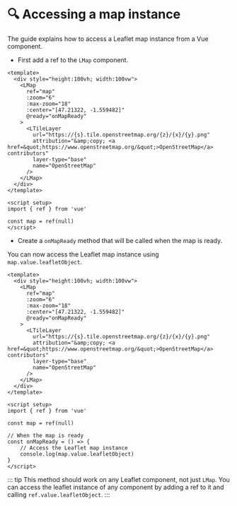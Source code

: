 # 🔍 Accessing a map instance

The guide explains how to access a Leaflet map instance from a Vue component.

- First add a ref to the `LMap` component.

```vue{4,23}
<template>
  <div style="height:100vh; width:100vw">
    <LMap
      ref="map"
      :zoom="6"
      :max-zoom="18"
      :center="[47.21322, -1.559482]"
      @ready="onMapReady"
    >
      <LTileLayer
        url="https://{s}.tile.openstreetmap.org/{z}/{x}/{y}.png"
        attribution="&amp;copy; <a href=&quot;https://www.openstreetmap.org/&quot;>OpenStreetMap</a> contributors"
        layer-type="base"
        name="OpenStreetMap"
      />
    </LMap>
  </div>
</template>

<script setup>
import { ref } from 'vue'

const map = ref(null)
</script>
```

- Create a `onMapReady` method that will be called when the map is ready.

You can now access the Leaflet map instance using `map.value.leafletObject`.

```vue{8,26-29}
<template>
  <div style="height:100vh; width:100vw">
    <LMap
      ref="map"
      :zoom="6"
      :max-zoom="18"
      :center="[47.21322, -1.559482]"
      @ready="onMapReady"
    >
      <LTileLayer
        url="https://{s}.tile.openstreetmap.org/{z}/{x}/{y}.png"
        attribution="&amp;copy; <a href=&quot;https://www.openstreetmap.org/&quot;>OpenStreetMap</a> contributors"
        layer-type="base"
        name="OpenStreetMap"
      />
    </LMap>
  </div>
</template>

<script setup>
import { ref } from 'vue'

const map = ref(null)

// When the map is ready
const onMapReady = () => {
    // Access the Leaflet map instance
    console.log(map.value.leafletObject)
}
</script>
```

::: tip
This method should work on any Leaflet component, not just `LMap`. You can access the leaflet instance of any component by adding a ref to it and calling `ref.value.leafletObject`.
:::